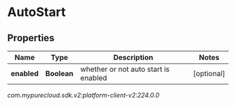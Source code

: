 # AutoStart


## Properties

| Name | Type | Description | Notes |
| ------------ | ------------- | ------------- | ------------- |
| **enabled** | **Boolean** | whether or not auto start is enabled |  [optional] |




_com.mypurecloud.sdk.v2:platform-client-v2:224.0.0_
